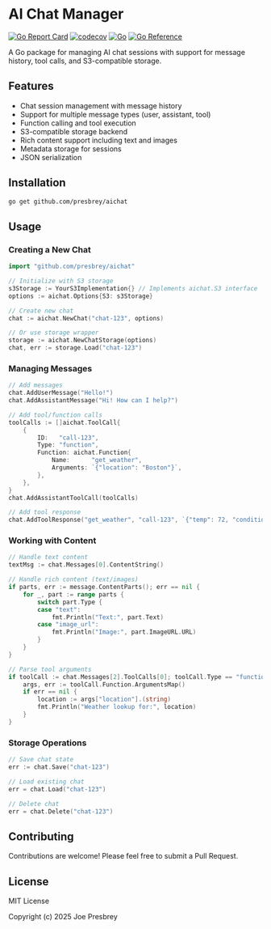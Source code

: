 # AI Chat Manager

[![Go Report Card](https://goreportcard.com/badge/github.com/presbrey/aichat)](https://goreportcard.com/report/github.com/presbrey/aichat)
[![codecov](https://codecov.io/gh/presbrey/aichat/graph/badge.svg?token=PHVQ7QN4TL)](https://codecov.io/gh/presbrey/aichat)
[![Go](https://github.com/presbrey/aichat/actions/workflows/go.yml/badge.svg)](https://github.com/presbrey/aichat/actions/workflows/go.yml)
[![Go Reference](https://pkg.go.dev/badge/github.com/presbrey/aichat.svg)](https://pkg.go.dev/github.com/presbrey/aichat)

A Go package for managing AI chat sessions with support for message history, tool calls, and S3-compatible storage.

## Features

- Chat session management with message history
- Support for multiple message types (user, assistant, tool)
- Function calling and tool execution
- S3-compatible storage backend
- Rich content support including text and images
- Metadata storage for sessions
- JSON serialization

## Installation

```bash
go get github.com/presbrey/aichat
```

## Usage

### Creating a New Chat

```go
import "github.com/presbrey/aichat"

// Initialize with S3 storage
s3Storage := YourS3Implementation{} // Implements aichat.S3 interface
options := aichat.Options{S3: s3Storage}

// Create new chat
chat := aichat.NewChat("chat-123", options)

// Or use storage wrapper
storage := aichat.NewChatStorage(options)
chat, err := storage.Load("chat-123")
```

### Managing Messages

```go
// Add messages
chat.AddUserMessage("Hello!")
chat.AddAssistantMessage("Hi! How can I help?")

// Add tool/function calls
toolCalls := []aichat.ToolCall{
    {
        ID:   "call-123",
        Type: "function",
        Function: aichat.Function{
            Name:      "get_weather",
            Arguments: `{"location": "Boston"}`,
        },
    },
}
chat.AddAssistantToolCall(toolCalls)

// Add tool response
chat.AddToolResponse("get_weather", "call-123", `{"temp": 72, "condition": "sunny"}`)
```

### Working with Content

```go
// Handle text content
textMsg := chat.Messages[0].ContentString()

// Handle rich content (text/images)
if parts, err := message.ContentParts(); err == nil {
    for _, part := range parts {
        switch part.Type {
        case "text":
            fmt.Println("Text:", part.Text)
        case "image_url":
            fmt.Println("Image:", part.ImageURL.URL)
        }
    }
}

// Parse tool arguments
if toolCall := chat.Messages[2].ToolCalls[0]; toolCall.Type == "function" {
    args, err := toolCall.Function.ArgumentsMap()
    if err == nil {
        location := args["location"].(string)
        fmt.Println("Weather lookup for:", location)
    }
}
```

### Storage Operations

```go
// Save chat state
err := chat.Save("chat-123")

// Load existing chat
err = chat.Load("chat-123")

// Delete chat
err = chat.Delete("chat-123")
```

## Contributing

Contributions are welcome! Please feel free to submit a Pull Request.

## License

MIT License

Copyright (c) 2025 Joe Presbrey
